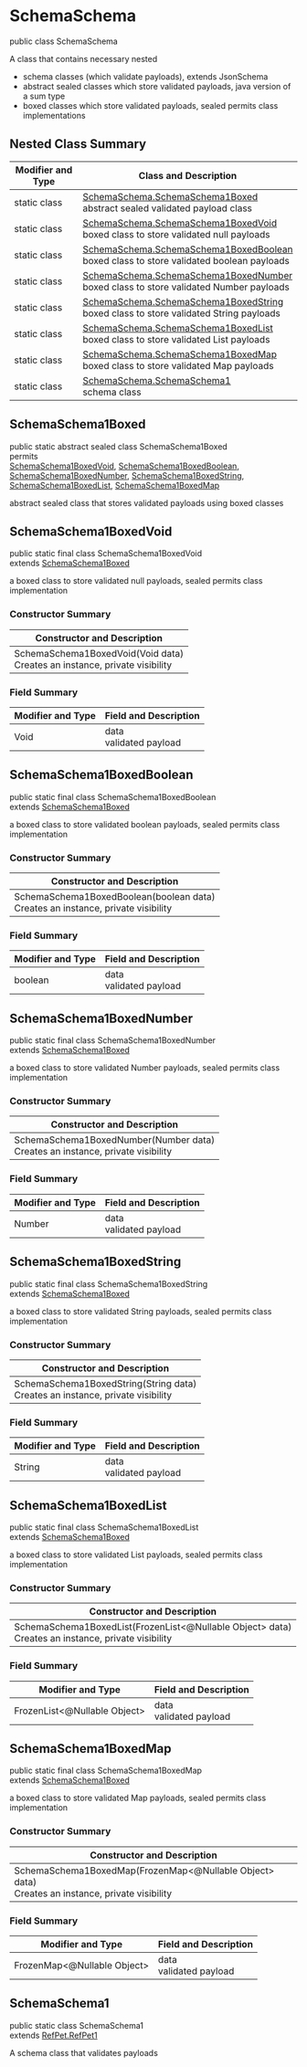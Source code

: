 # SchemaSchema
public class SchemaSchema

A class that contains necessary nested
- schema classes (which validate payloads), extends JsonSchema
- abstract sealed classes which store validated payloads, java version of a sum type
- boxed classes which store validated payloads, sealed permits class implementations

## Nested Class Summary
| Modifier and Type | Class and Description |
| ----------------- | ---------------------- |
| static class | [SchemaSchema.SchemaSchema1Boxed](#schemaschema1boxed)<br> abstract sealed validated payload class |
| static class | [SchemaSchema.SchemaSchema1BoxedVoid](#schemaschema1boxedvoid)<br> boxed class to store validated null payloads |
| static class | [SchemaSchema.SchemaSchema1BoxedBoolean](#schemaschema1boxedboolean)<br> boxed class to store validated boolean payloads |
| static class | [SchemaSchema.SchemaSchema1BoxedNumber](#schemaschema1boxednumber)<br> boxed class to store validated Number payloads |
| static class | [SchemaSchema.SchemaSchema1BoxedString](#schemaschema1boxedstring)<br> boxed class to store validated String payloads |
| static class | [SchemaSchema.SchemaSchema1BoxedList](#schemaschema1boxedlist)<br> boxed class to store validated List payloads |
| static class | [SchemaSchema.SchemaSchema1BoxedMap](#schemaschema1boxedmap)<br> boxed class to store validated Map payloads |
| static class | [SchemaSchema.SchemaSchema1](#schemaschema1)<br> schema class |

## SchemaSchema1Boxed
public static abstract sealed class SchemaSchema1Boxed<br>
permits<br>
[SchemaSchema1BoxedVoid](#schemaschema1boxedvoid),
[SchemaSchema1BoxedBoolean](#schemaschema1boxedboolean),
[SchemaSchema1BoxedNumber](#schemaschema1boxednumber),
[SchemaSchema1BoxedString](#schemaschema1boxedstring),
[SchemaSchema1BoxedList](#schemaschema1boxedlist),
[SchemaSchema1BoxedMap](#schemaschema1boxedmap)

abstract sealed class that stores validated payloads using boxed classes

## SchemaSchema1BoxedVoid
public static final class SchemaSchema1BoxedVoid<br>
extends [SchemaSchema1Boxed](#schemaschema1boxed)

a boxed class to store validated null payloads, sealed permits class implementation

### Constructor Summary
| Constructor and Description |
| --------------------------- |
| SchemaSchema1BoxedVoid(Void data)<br>Creates an instance, private visibility |

### Field Summary
| Modifier and Type | Field and Description |
| ----------------- | ---------------------- |
| Void | data<br>validated payload |

## SchemaSchema1BoxedBoolean
public static final class SchemaSchema1BoxedBoolean<br>
extends [SchemaSchema1Boxed](#schemaschema1boxed)

a boxed class to store validated boolean payloads, sealed permits class implementation

### Constructor Summary
| Constructor and Description |
| --------------------------- |
| SchemaSchema1BoxedBoolean(boolean data)<br>Creates an instance, private visibility |

### Field Summary
| Modifier and Type | Field and Description |
| ----------------- | ---------------------- |
| boolean | data<br>validated payload |

## SchemaSchema1BoxedNumber
public static final class SchemaSchema1BoxedNumber<br>
extends [SchemaSchema1Boxed](#schemaschema1boxed)

a boxed class to store validated Number payloads, sealed permits class implementation

### Constructor Summary
| Constructor and Description |
| --------------------------- |
| SchemaSchema1BoxedNumber(Number data)<br>Creates an instance, private visibility |

### Field Summary
| Modifier and Type | Field and Description |
| ----------------- | ---------------------- |
| Number | data<br>validated payload |

## SchemaSchema1BoxedString
public static final class SchemaSchema1BoxedString<br>
extends [SchemaSchema1Boxed](#schemaschema1boxed)

a boxed class to store validated String payloads, sealed permits class implementation

### Constructor Summary
| Constructor and Description |
| --------------------------- |
| SchemaSchema1BoxedString(String data)<br>Creates an instance, private visibility |

### Field Summary
| Modifier and Type | Field and Description |
| ----------------- | ---------------------- |
| String | data<br>validated payload |

## SchemaSchema1BoxedList
public static final class SchemaSchema1BoxedList<br>
extends [SchemaSchema1Boxed](#schemaschema1boxed)

a boxed class to store validated List payloads, sealed permits class implementation

### Constructor Summary
| Constructor and Description |
| --------------------------- |
| SchemaSchema1BoxedList(FrozenList<@Nullable Object> data)<br>Creates an instance, private visibility |

### Field Summary
| Modifier and Type | Field and Description |
| ----------------- | ---------------------- |
| FrozenList<@Nullable Object> | data<br>validated payload |

## SchemaSchema1BoxedMap
public static final class SchemaSchema1BoxedMap<br>
extends [SchemaSchema1Boxed](#schemaschema1boxed)

a boxed class to store validated Map payloads, sealed permits class implementation

### Constructor Summary
| Constructor and Description |
| --------------------------- |
| SchemaSchema1BoxedMap(FrozenMap<@Nullable Object> data)<br>Creates an instance, private visibility |

### Field Summary
| Modifier and Type | Field and Description |
| ----------------- | ---------------------- |
| FrozenMap<@Nullable Object> | data<br>validated payload |

## SchemaSchema1
public static class SchemaSchema1<br>
extends [RefPet.RefPet1](../../../../components/schemas/RefPet.md#refpet1)

A schema class that validates payloads
